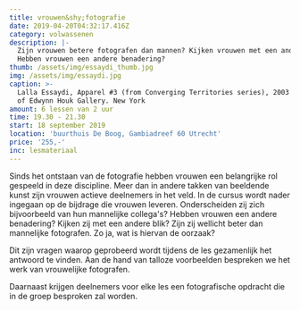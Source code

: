 ```yaml
---
title: vrouwen&shy;fotografie
date: 2019-04-20T04:32:17.416Z
category: volwassenen
description: |-
  Zijn vrouwen betere fotografen dan mannen? Kijken vrouwen met een andere blik?
  Hebben vrouwen een andere benadering?
thumb: /assets/img/essaydi_thumb.jpg
img: /assets/img/essaydi.jpg
caption: >-
  Lalla Essaydi, Apparel #3 (from Converging Territories series), 2003 Courtesy
  of Edwynn Houk Gallery. New York
amount: 6 lessen van 2 uur
time: 19.30 - 21.30
start: 18 september 2019
location: 'buurthuis De Boog, Gambiadreef 60 Utrecht'
price: '255,-'
inc: lesmateriaal
---
```

Sinds het ontstaan van de fotografie hebben vrouwen een belangrijke rol gespeeld in deze discipline. Meer dan in andere takken van beeldende kunst zijn vrouwen actieve deelnemers in het veld. In de cursus wordt nader ingegaan op de bijdrage die vrouwen leveren. Onderscheiden zij zich bijvoorbeeld van hun mannelijke collega's? Hebben vrouwen een andere benadering? Kijken zij met een andere blik? Zijn zij wellicht beter dan mannelijke fotografen. Zo ja, wat is hiervan de oorzaak?

Dit zijn vragen waarop geprobeerd wordt tijdens de les gezamenlijk het antwoord te vinden. Aan de hand van talloze voorbeelden bespreken we het werk van vrouwelijke fotografen. 

Daarnaast krijgen deelnemers voor elke les een fotografische opdracht die in de groep besproken zal worden.
